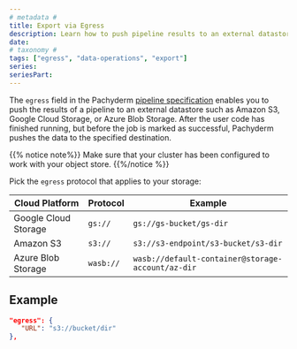 ```yaml
---
# metadata # 
title: Export via Egress
description: Learn how to push pipeline results to an external datastore using the egress pipeline spec attribute.
date: 
# taxonomy #
tags: ["egress", "data-operations", "export"]
series:
seriesPart:
---
```


The `egress` field in the Pachyderm [pipeline specification](../../../../reference/pipeline-spec)
enables you to push the results of a pipeline to an external datastore such as Amazon S3, Google Cloud Storage, or Azure Blob Storage. After the user code has finished running, but before the job is marked as successful, Pachyderm pushes the data to the specified destination.

{{% notice note%}}
Make sure that your cluster has been configured to work with your object store.
{{%/notice %}}

Pick the `egress` protocol that applies to your storage:

| Cloud Platform | Protocol | Example |
| -------------- | -------- | ----------- |
| Google Cloud Storage | `gs://` | `gs://gs-bucket/gs-dir` |
| Amazon S3 | `s3://` |  `s3://s3-endpoint/s3-bucket/s3-dir` |
| Azure Blob Storage | `wasb://` | `wasb://default-container@storage-account/az-dir` |

## Example 

```json
"egress": {
   "URL": "s3://bucket/dir"
},
```
